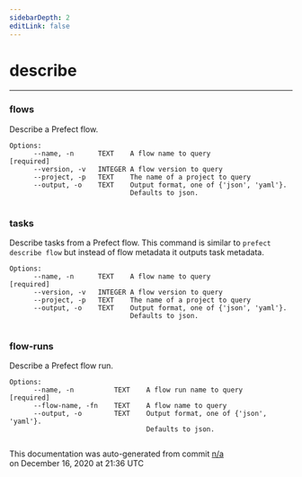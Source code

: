 ```yaml
---
sidebarDepth: 2
editLink: false
---
```

# describe
---
<h3>flows</h3>
  Describe a Prefect flow.

  <pre><code>Options:<br>      --name, -n      TEXT    A flow name to query                [required]<br>      --version, -v   INTEGER A flow version to query<br>      --project, -p   TEXT    The name of a project to query<br>      --output, -o    TEXT    Output format, one of {'json', 'yaml'}.<br>                              Defaults to json.<br><br></code></pre><h3>tasks</h3>
  Describe tasks from a Prefect flow. This command is similar to `prefect
  describe flow` but instead of flow metadata it outputs task metadata.

  <pre><code>Options:<br>      --name, -n      TEXT    A flow name to query                [required]<br>      --version, -v   INTEGER A flow version to query<br>      --project, -p   TEXT    The name of a project to query<br>      --output, -o    TEXT    Output format, one of {'json', 'yaml'}.<br>                              Defaults to json.<br><br></code></pre><h3>flow-runs</h3>
  Describe a Prefect flow run.

  <pre><code>Options:<br>      --name, -n          TEXT    A flow run name to query            [required]<br>      --flow-name, -fn    TEXT    A flow name to query<br>      --output, -o        TEXT    Output format, one of {'json', 'yaml'}.<br>                                  Defaults to json.<br><br></code></pre>
<p class="auto-gen">This documentation was auto-generated from commit <a href='https://github.com/PrefectHQ/prefect/commit/n/a'>n/a</a> </br>on December 16, 2020 at 21:36 UTC</p>